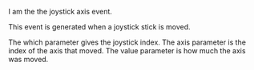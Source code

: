 I am the the joystick axis event.This event is generated when a joystick stick is moved.The which parameter gives the joystick index.The axis parameter is the index of the axis that moved.The value parameter is how much the axis was moved.